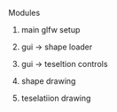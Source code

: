Modules
  
  1. main glfw setup

  2. gui -> shape loader
  3. gui -> teseltion controls

  4. shape drawing
  5. teselatiion drawing

   